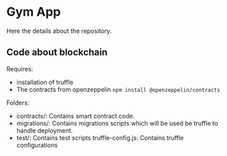 # Gym App

Here the details about the repository.


## Code about blockchain
Requires:
- installation of truffle
- The contracts from openzeppelin `npm install @openzeppelin/contracts`

Folders:
- contracts/: Contains smart contract code.
- migrations/: Contains migrations scripts which will be used be truffle to handle deployment.
- test/: Contains test scripts truffle-config.js: Contains truffle configurations